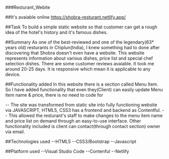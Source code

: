 ###Resturant_Webite

##It's avaiable online 
https://shobra-resturant.netlify.app/


##Task
To build a simple static website so that customer can get a rough idea of the hotel's history and it's famous dishes.


##Summary
As one of the best-reviewed and one of the legendary(63* years old) resturants in Chiplun(India), I knew something had to done after discovering that Shobra doesn't even have a website. This website represents information about various dishes, price list and special chef selection dishes. There are some customer reviews avaiable. It took me around 20-25 days. It is responsive which mean it is applicable to any device.

             
##Functionality added
In this website there is a section called Menu Item. So I have added functionality that even they(Client) can easily update Menu item name & price, there is no need to code for 


  -- The site was transformed from static site into fully
              functioning website via JAVASCRIPT, HTML5, CSS3 has a frontend and
              backend as Contentful.
              -- This allowed the resturant's staff to make changes to the menu
              item name and price list on demand through an easy-to-use
              interface. Other functionality included is client can
              contact(through contact section) owner via email.

##Technologies used
--HTML5
--CSS3/Bootstrap
--Javascript


##Platform used
--Visual Studio Code
--Contenful
--Netlify
